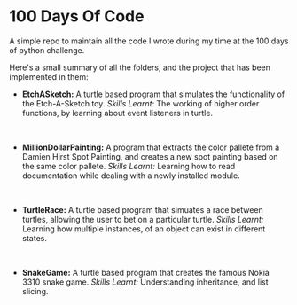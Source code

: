 # 100 Days Of Code
A simple repo to maintain all the code I wrote during my time at the 100 days of python challenge.

Here's a small summary of all the folders, and the project that has been implemented in them:

- **EtchASketch:** A turtle based program that simulates the functionality of the Etch-A-Sketch toy. 
*Skills Learnt:* The working of higher order functions, by learning about event listeners in turtle.

<br>

- **MillionDollarPainting:** A program that extracts the color pallete from a Damien Hirst Spot Painting, and creates a new spot painting based on the same color pallete.
*Skills Learnt:* Learning how to read documentation while dealing with a newly installed module.

<br>

- **TurtleRace:** A turtle based program that simuates a race between turtles, allowing the user to bet on a particular turtle.
*Skills Learnt:* Learning how multiple instances, of an object can exist in different states.

<br>

- **SnakeGame:** A turtle based program that creates the famous Nokia 3310 snake game.
*Skills Learnt:* Understanding inheritance, and list slicing.